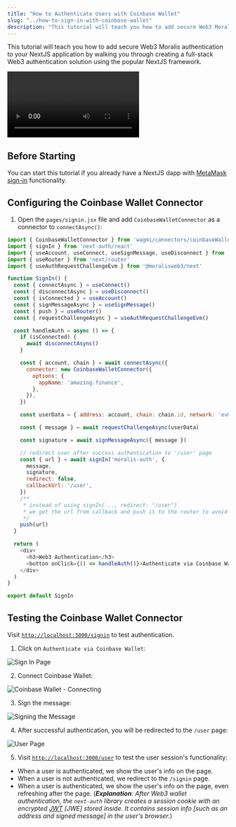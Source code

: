 ```yaml
---
title: "How to Authenticate Users with Coinbase Wallet"
slug: "../how-to-sign-in-with-coinbase-wallet"
description: "This tutorial will teach you how to add secure Web3 Moralis authentication to your NextJS application by walking you through creating a full-stack Web3 authentication solution using the popular NextJS framework."
---
```


This tutorial will teach you how to add secure Web3 Moralis authentication to your NextJS application by walking you through creating a full-stack Web3 authentication solution using the popular NextJS framework.

<video controls>
  <source src="/video/50e491e-cb.mp4"/>
</video>

## Before Starting

You can start this tutorial if you already have a NextJS dapp with [MetaMask sign-in](doc:sign-in-with-metamask) functionality. 

## Configuring the Coinbase Wallet Connector

1. Open the `pages/signin.jsx` file and add `CoinbaseWalletConnector` as a connector to `connectAsync()`:

```javascript
import { CoinbaseWalletConnector } from 'wagmi/connectors/coinbaseWallet'
import { signIn } from 'next-auth/react'
import { useAccount, useConnect, useSignMessage, useDisconnect } from 'wagmi'
import { useRouter } from 'next/router'
import { useAuthRequestChallengeEvm } from '@moralisweb3/next'

function SignIn() {
  const { connectAsync } = useConnect()
  const { disconnectAsync } = useDisconnect()
  const { isConnected } = useAccount()
  const { signMessageAsync } = useSignMessage()
  const { push } = useRouter()
  const { requestChallengeAsync } = useAuthRequestChallengeEvm()

  const handleAuth = async () => {
    if (isConnected) {
      await disconnectAsync()
    }

    const { account, chain } = await connectAsync({
      connector: new CoinbaseWalletConnector({
        options: {
          appName: 'amazing.finance',
        },
      }),
    })

    const userData = { address: account, chain: chain.id, network: 'evm' }

    const { message } = await requestChallengeAsync(userData)

    const signature = await signMessageAsync({ message })

    // redirect user after success authentication to '/user' page
    const { url } = await signIn('moralis-auth', {
      message,
      signature,
      redirect: false,
      callbackUrl: '/user',
    })
    /**
     * instead of using signIn(..., redirect: "/user")
     * we get the url from callback and push it to the router to avoid page refreshing
     */
    push(url)
  }

  return (
    <div>
      <h3>Web3 Authentication</h3>
      <button onClick={() => handleAuth()}>Authenticate via Coinbase Wallet</button>
    </div>
  )
}

export default SignIn
```



## Testing the Coinbase Wallet Connector

Visit [`http://localhost:3000/signin`](http://localhost:3000/signin) to test authentication.

1. Click on `Authenticate via Coinbase Wallet`:

![Sign In Page](/img/content/0ead0ca-8.webp)

2. Connect Coinbase Wallet:

![Coinbase Wallet - Connecting](/img/content/532fc36-42.webp)

3. Sign the message:

![Signing the Message](/img/content/f486cbb-84.webp)

4. After successful authentication, you will be redirected to the `/user` page:

![User Page](/img/content/a45ec1e-122.webp)

5. Visit [`http://localhost:3000/user`](http://localhost:3000/user) to test the user session's functionality: 

- When a user is authenticated, we show the user's info on the page.
- When a user is not authenticated, we redirect to the `/signin` page. 
- When a user is authenticated, we show the user's info on the page, even refreshing after the page. (_**Explanation**: After Web3 wallet authentication, the `next-auth` library creates a session cookie with an encrypted [JWT](https://jwt.io/introduction) [JWE] stored inside. It contains session info [such as an address and signed message] in the user's browser._)